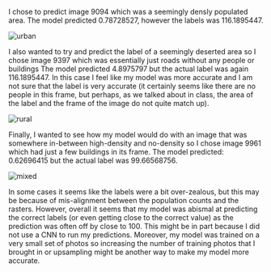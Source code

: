 I chose to predict image 9094 which was a seemingly densly populated area. The model predicted 0.78728527, however the labels was 116.1895447.

![urban](https://user-images.githubusercontent.com/67922294/88574469-61f93e80-d010-11ea-8f13-14c40f35a1b0.png)

I also wanted to try and predict the label of a seemingly deserted area so I chose image 9397 which was essentially just roads without any people or buildings The model predicted 4.8975797 but the actual label was again 116.1895447. In this case I feel like my model was more accurate and I am not sure that the label is very accurate (it certainly seems like there are no people in this frame, but perhaps, as we talked about in class, the area of the label and the frame of the image do not quite match up).

![rural](https://user-images.githubusercontent.com/67922294/88574920-13986f80-d011-11ea-9ded-730a9d747084.png)

Finally, I wanted to see how my model would do with an image that was somewhere in-between high-density and no-density so I chose image 9961 which had just a few buildings in its frame. The model predicted: 0.62696415 but the actual label was 99.66568756. 

![mixed](https://user-images.githubusercontent.com/67922294/88575519-00d26a80-d012-11ea-9dda-6e85f5bf077d.png)

In some cases it seems like the labels were a bit over-zealous, but this may be because of mis-alignment between the population counts and the rasters. However, overall it seems that my model was abismal at predicting the correct labels (or even getting close to the correct value) as the prediction was often off by close to 100. This might be in part because I did not use a CNN to run my predictions. Moreover, my model was trained on a very small set of photos so increasing the number of training photos that I brought in or upsampling might be another way to make my model more accurate.  
